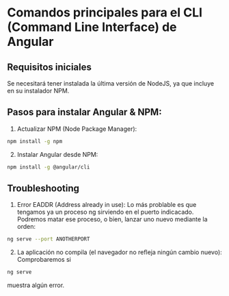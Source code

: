 # Comandos principales para el CLI (Command Line Interface) de Angular

## Requisitos iniciales
Se necesitará tener instalada la última versión de NodeJS, ya que incluye en su instalador NPM.

## Pasos para instalar Angular & NPM:

1. Actualizar NPM (Node Package Manager):
```bash
npm install -g npm
```
2. Instalar Angular desde NPM:
```bash
npm install -g @angular/cli
```

## Troubleshooting
1. Error EADDR (Address already in use): Lo más problable es que tengamos ya un proceso ng sirviendo en el puerto indicacado. Podremos matar ese proceso, o bien, lanzar uno nuevo mediante la orden:
```bash
ng serve --port ANOTHERPORT
```

2. La aplicación no compila (el navegador no refleja ningún cambio nuevo): Comprobaremos si 
````bash
ng serve
````
muestra algún error.
